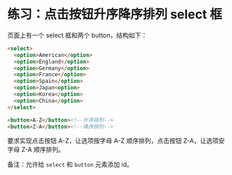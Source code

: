 # 练习：点击按钮升序降序排列 select 框

页面上有一个 select 框和两个 button，结构如下：

```html
<select>
  <option>American</option>
  <option>England</option>
  <option>Germany</option>
  <option>France</option>
  <option>Spain</option>
  <option>Japan<option>
  <option>Korea</option>
  <option>China</option>
</select>

<button>A-Z</button><!--升序排列-->
<button>Z-A</button><!--降序排列-->
```

要求实现点击按钮 A-Z，让选项按字母 A-Z 顺序排列，点击按钮 Z-A，让选项安字母 Z-A 顺序排列。

备注：允许给 `select` 和 `button` 元素添加 id。
